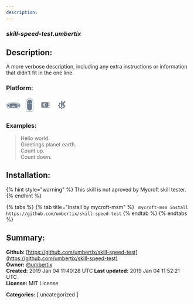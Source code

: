 ```yaml
---
description: 
---
```


### _skill-speed-test.umbertix_  
## Description:  
A more verbose description, including any extra instructions or
information that didn't fit in the one line.  
  
  
### Platform:  
 ![Mark I](../.gitbook/assets/mark-1-icon.png)  ![Mark II](../.gitbook/assets/mark-2-icon.png)  ![Picroft](../.gitbook/assets/picroft-icon.png)  ![plasmoid](../.gitbook/assets/kde.png)   
### Examples:  
> Hello world.  
> Greetings planet earth.  
> Count up.  
> Count down.  
  
## Installation:  
{% hint style="warning" %}
This skill is not aproved by Mycroft skill tester.
{% endhint %}
    
{% tabs %}
{% tab title="Install by mycroft-msm" %}
``` mycroft-msm install https://github.com/umbertix/skill-speed-test```
{% endtab %}
  {% endtabs %}
    
## Summary:  
**Github:** [https://github.com/umbertix/skill-speed-test](https://github.com/umbertix/skill-speed-test)  
**Owner:** [@umbertix](https://github.com/umbertix)  
**Created:** 2019 Jan 04 11:40:28 UTC  **Last updated:** 2019 Jan 04 11:52:21 UTC  
**License:** MIT License  
  
**Categories:** [ uncategorized ]   
